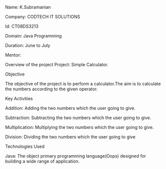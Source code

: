 Name: K.Subramanian

Company: CODTECH IT SOLUTIONS

Id: CT08DS3213

Domain: Java Programming

Duration: June to July

Mentor:


Overview of the project 
Project: Simple Calculator.

Objective 

The objective of the project is to perform a calculator.The aim is to calculate the numbers according to the given operator.

Key Activities 

Addition: Adding the two numbers which the user going to give.

Subtraction: Subtracting the two numbers which the user going to give.

Multiplication: Multiplying the two numbers which the user going to give.

Division: Dividing the two numbers which the user going to give

Technologies Used 

Java: The object primary programming language(Oops) designed for building a wide range of application.

